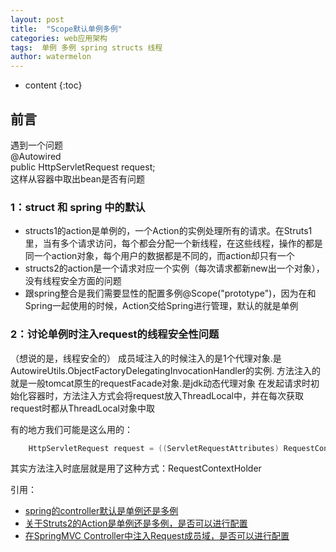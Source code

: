 ```yaml
---
layout: post
title:  "Scope默认单例多例"
categories: web应用架构
tags:  单例 多例 spring structs 线程
author: watermelon
---
```

* content
{:toc}

## 前言
遇到一个问题   
@Autowired  
public HttpServletRequest request;  
这样从容器中取出bean是否有问题





### 1：struct 和 spring 中的默认
* structs1的action是单例的，一个Action的实例处理所有的请求。在Struts1里，当有多个请求访问，每个都会分配一个新线程，在这些线程，操作的都是同一个action对象，每个用户的数据都是不同的，而action却只有一个
* structs2的action是一个请求对应一个实例（每次请求都新new出一个对象），没有线程安全方面的问题
* 跟spring整合是我们需要显性的配置多例@Scope("prototype")，因为在和Spring一起使用的时候，Action交给Spring进行管理，默认的就是单例


### 2：讨论单例时注入request的线程安全性问题
（想说的是，线程安全的）
成员域注入的时候注入的是1个代理对象.是 AutowireUtils.ObjectFactoryDelegatingInvocationHandler的实例.
方法注入的就是一般tomcat原生的requestFacade对象.是jdk动态代理对象
在发起请求时初始化容器时，方法注入方式会将request放入ThreadLocal中，并在每次获取request时都从ThreadLocal对象中取

有的地方我们可能是这么用的：
```java
    HttpServletRequest request = ((ServletRequestAttributes) RequestContextHolder.getRequestAttributes()).getRequest();
```

其实方法注入时底层就是用了这种方式：RequestContextHolder


引用：  
* [spring的controller默认是单例还是多例](https://www.cnblogs.com/zxf330301/articles/6105127.html)  
* [关于Struts2的Action是单例还是多例，是否可以进行配置](https://blog.csdn.net/u012545207/article/details/68941483)  
* [在SpringMVC Controller中注入Request成员域，是否可以进行配置](https://www.cnblogs.com/abcwt112/p/7777258.html)  
